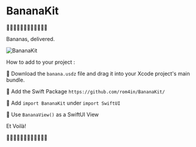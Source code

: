 # BananaKit

🍌🍌🍌🍌🍌🍌🍌🍌🍌🍌🍌🍌

Bananas, delivered. 

![BananaKit](https://user-images.githubusercontent.com/19999134/78049044-76833e00-7372-11ea-9424-8527683da286.gif)


How to add to your project :

🍌 Download the `banana.usdz` file and drag it into your Xcode project's main bundle. 

🍌 Add the Swift Package `https://github.com/rom4in/BananaKit/`

🍌 Add `import BananaKit` under `import SwiftUI`

🍌 Use `BananaView()` as a SwiftUI View

Et Voilà!

🍌🍌🍌🍌🍌🍌🍌🍌🍌🍌🍌🍌
